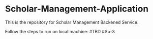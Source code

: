 # Scholar-Management-Application

This is the repository for Scholar Management Backened Service.

Follow the steps to run on local machine:  #TBD #Sp-3
